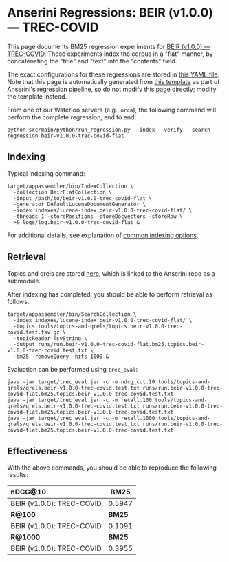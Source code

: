 # Anserini Regressions: BEIR (v1.0.0) &mdash; TREC-COVID

This page documents BM25 regression experiments for [BEIR (v1.0.0) &mdash; TREC-COVID](http://beir.ai/).
These experiments index the corpus in a "flat" manner, by concatenating the "title" and "text" into the "contents" field.

The exact configurations for these regressions are stored in [this YAML file](../../src/main/resources/regression/beir-v1.0.0-trec-covid-flat.yaml).
Note that this page is automatically generated from [this template](../../src/main/resources/docgen/templates/beir-v1.0.0-trec-covid-flat.template) as part of Anserini's regression pipeline, so do not modify this page directly; modify the template instead.

From one of our Waterloo servers (e.g., `orca`), the following command will perform the complete regression, end to end:

```
python src/main/python/run_regression.py --index --verify --search --regression beir-v1.0.0-trec-covid-flat
```

## Indexing

Typical indexing command:

```
target/appassembler/bin/IndexCollection \
  -collection BeirFlatCollection \
  -input /path/to/beir-v1.0.0-trec-covid-flat \
  -generator DefaultLuceneDocumentGenerator \
  -index indexes/lucene-index.beir-v1.0.0-trec-covid-flat/ \
  -threads 1 -storePositions -storeDocvectors -storeRaw \
  >& logs/log.beir-v1.0.0-trec-covid-flat &
```

For additional details, see explanation of [common indexing options](../../docs/common-indexing-options.md).

## Retrieval

Topics and qrels are stored [here](https://github.com/castorini/anserini-tools/tree/master/topics-and-qrels), which is linked to the Anserini repo as a submodule.

After indexing has completed, you should be able to perform retrieval as follows:

```
target/appassembler/bin/SearchCollection \
  -index indexes/lucene-index.beir-v1.0.0-trec-covid-flat/ \
  -topics tools/topics-and-qrels/topics.beir-v1.0.0-trec-covid.test.tsv.gz \
  -topicReader TsvString \
  -output runs/run.beir-v1.0.0-trec-covid-flat.bm25.topics.beir-v1.0.0-trec-covid.test.txt \
  -bm25 -removeQuery -hits 1000 &
```

Evaluation can be performed using `trec_eval`:

```
java -jar target/trec_eval.jar -c -m ndcg_cut.10 tools/topics-and-qrels/qrels.beir-v1.0.0-trec-covid.test.txt runs/run.beir-v1.0.0-trec-covid-flat.bm25.topics.beir-v1.0.0-trec-covid.test.txt
java -jar target/trec_eval.jar -c -m recall.100 tools/topics-and-qrels/qrels.beir-v1.0.0-trec-covid.test.txt runs/run.beir-v1.0.0-trec-covid-flat.bm25.topics.beir-v1.0.0-trec-covid.test.txt
java -jar target/trec_eval.jar -c -m recall.1000 tools/topics-and-qrels/qrels.beir-v1.0.0-trec-covid.test.txt runs/run.beir-v1.0.0-trec-covid-flat.bm25.topics.beir-v1.0.0-trec-covid.test.txt
```

## Effectiveness

With the above commands, you should be able to reproduce the following results:

| **nDCG@10**                                                                                                  | **BM25**  |
|:-------------------------------------------------------------------------------------------------------------|-----------|
| BEIR (v1.0.0): TREC-COVID                                                                                    | 0.5947    |
| **R@100**                                                                                                    | **BM25**  |
| BEIR (v1.0.0): TREC-COVID                                                                                    | 0.1091    |
| **R@1000**                                                                                                   | **BM25**  |
| BEIR (v1.0.0): TREC-COVID                                                                                    | 0.3955    |
